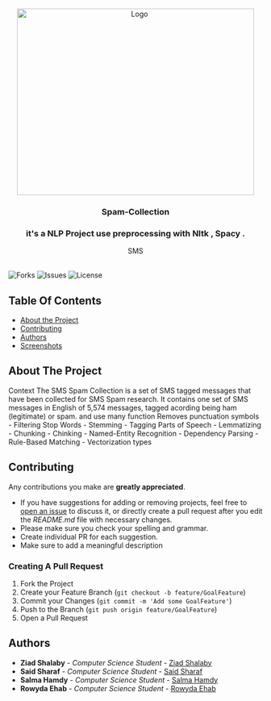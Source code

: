 
<br/>
<p align="center">
  <a href="https://github.com/ZeadShalaby/Spam-Collection">
          <img src="https://imgur.com/rvQQqfD.png?w=1600" alt="Logo" width="470" height="370">
    
  </a>

<h3 align="center"> Spam-Collection </h3>
<h3 align="center"> it's a NLP Project use preprocessing with Nltk , Spacy  . </h3>

  <p align="center">
     SMS
    <br/>
    <br/>
  </p>
  
![Forks](https://img.shields.io/github/forks/ZeadShalaby/Spam-Collection?style=social) ![Issues](https://img.shields.io/github/issues/ZeadShalaby/Spam-Collection) ![License](https://img.shields.io/github/license/ZeadShalaby/Spam-Collection)

## Table Of Contents

* [About the Project](#about-the-project)
* [Contributing](#contributing)
* [Authors](#authors)
* [Screenshots](#Screenshots)


</p>

## About The Project
Context The SMS Spam Collection is a set of SMS tagged messages that have been collected for SMS Spam research. It contains one set of SMS messages in English of 5,574 messages, tagged acording being ham (legitimate) or spam.
and use many function Removes punctuation symbols - Filtering Stop Words - Stemming - Tagging Parts of Speech - Lemmatizing - Chunking - Chinking - Named-Entity Recognition - Dependency Parsing - Rule-Based Matching - Vectorization types

## Contributing

Any contributions you make are **greatly appreciated**.

* If you have suggestions for adding or removing projects, feel free
  to [open an issue](https://github.com/ZeadShalaby/Spam-Collection/issues/new) to discuss it, or directly
  create a pull request after you edit the *README.md* file with necessary changes.
* Please make sure you check your spelling and grammar.
* Create individual PR for each suggestion.
* Make sure to add a meaningful description

### Creating A Pull Request

1. Fork the Project
2. Create your Feature Branch (`git checkout -b feature/GoalFeature`)
3. Commit your Changes (`git commit -m 'Add some GoalFeature'`)
4. Push to the Branch (`git push origin feature/GoalFeature`)
5. Open a Pull Request



## Authors
* **Ziad Shalaby** - *Computer Science Student* - [Ziad Shalaby](https://github.com/ZeadShalaby)
* **Said Sharaf** - *Computer Science Student* - [Said Sharaf](https://github.com/Saidsharaf)
* **Salma Hamdy** - *Computer Science Student* - [Salma Hamdy](https://github.com/salmaserag)
* **Rowyda Ehab** - *Computer Science Student* - [Rowyda Ehab](https://github.com/RowydaEhab8)


